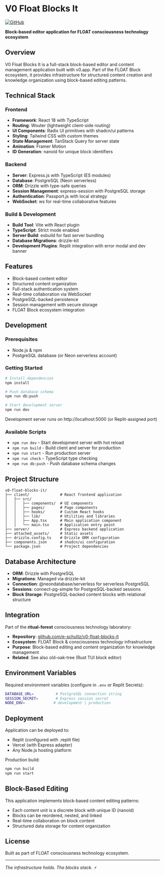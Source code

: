 # V0 Float Blocks It

[![GitHub](https://img.shields.io/badge/GitHub-v0--float--blocks--it-black?style=for-the-badge&logo=github)](https://github.com/e-schultz/v0-float-blocks-it)

**Block-based editor application for FLOAT consciousness technology ecosystem**

## Overview

V0 Float Blocks It is a full-stack block-based editor and content management application built with v0.app. Part of the FLOAT Block ecosystem, it provides infrastructure for structured content creation and knowledge organization using block-based editing patterns.

## Technical Stack

### Frontend
- **Framework**: React 18 with TypeScript
- **Routing**: Wouter (lightweight client-side routing)
- **UI Components**: Radix UI primitives with shadcn/ui patterns
- **Styling**: Tailwind CSS with custom themes
- **State Management**: TanStack Query for server state
- **Animation**: Framer Motion
- **ID Generation**: nanoid for unique block identifiers

### Backend
- **Server**: Express.js with TypeScript (ES modules)
- **Database**: PostgreSQL (Neon serverless)
- **ORM**: Drizzle with type-safe queries
- **Session Management**: express-session with PostgreSQL storage
- **Authentication**: Passport.js with local strategy
- **WebSocket**: ws for real-time collaborative features

### Build & Development
- **Build Tool**: Vite with React plugin
- **TypeScript**: Strict mode enabled
- **Server Build**: esbuild for fast server bundling
- **Database Migrations**: drizzle-kit
- **Development Plugins**: Replit integration with error modal and dev banner

## Features

- Block-based content editor
- Structured content organization
- Full-stack authentication system
- Real-time collaboration via WebSocket
- PostgreSQL-backed persistence
- Session management with secure storage
- FLOAT Block ecosystem integration

## Development

### Prerequisites
- Node.js & npm
- PostgreSQL database (or Neon serverless account)

### Getting Started

```bash
# Install dependencies
npm install

# Push database schema
npm run db:push

# Start development server
npm run dev
```

Development server runs on http://localhost:5000 (or Replit-assigned port)

### Available Scripts

- `npm run dev` - Start development server with hot reload
- `npm run build` - Build client and server for production
- `npm run start` - Run production server
- `npm run check` - TypeScript type checking
- `npm run db:push` - Push database schema changes

## Project Structure

```
v0-float-blocks-it/
├── client/              # React frontend application
│   ├── src/
│   │   ├── components/  # UI components
│   │   ├── pages/       # Page components
│   │   ├── hooks/       # Custom React hooks
│   │   ├── lib/         # Utilities and libraries
│   │   ├── App.tsx      # Main application component
│   │   └── main.tsx     # Application entry point
├── server/              # Express backend application
├── attached_assets/     # Static assets
├── drizzle.config.ts    # Drizzle ORM configuration
├── components.json      # shadcn/ui configuration
└── package.json         # Project dependencies
```

## Database Architecture

- **ORM**: Drizzle with PostgreSQL
- **Migrations**: Managed via drizzle-kit
- **Connection**: @neondatabase/serverless for serverless PostgreSQL
- **Sessions**: connect-pg-simple for PostgreSQL-backed sessions
- **Block Storage**: PostgreSQL-backed content blocks with relational structure

## Integration

Part of the **ritual-forest** consciousness technology laboratory:
- **Repository**: [github.com/e-schultz/v0-float-blocks-it](https://github.com/e-schultz/v0-float-blocks-it)
- **Ecosystem**: FLOAT Block & consciousness technology infrastructure
- **Purpose**: Block-based editing and content organization for knowledge management
- **Related**: See also old-oak-tree (Rust TUI block editor)

## Environment Variables

Required environment variables (configure in `.env` or Replit Secrets):

```bash
DATABASE_URL=          # PostgreSQL connection string
SESSION_SECRET=        # Express session secret
NODE_ENV=             # development | production
```

## Deployment

Application can be deployed to:
- Replit (configured with .replit file)
- Vercel (with Express adapter)
- Any Node.js hosting platform

Production build:
```bash
npm run build
npm run start
```

## Block-Based Editing

This application implements block-based content editing patterns:
- Each content unit is a discrete block with unique ID (nanoid)
- Blocks can be reordered, nested, and linked
- Real-time collaboration on block content
- Structured data storage for content organization

## License

Built as part of FLOAT consciousness technology ecosystem.

---

*The infrastructure holds. The blocks stack. ⚡*
